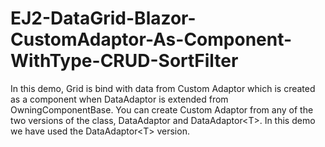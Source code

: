 # EJ2-DataGrid-Blazor-CustomAdaptor-As-Component-WithType-CRUD-SortFilter
In this demo, Grid is bind with data from Custom Adaptor which is created as a component when DataAdaptor is extended from OwningComponentBase. You can create Custom Adaptor from any of the two versions of the class, DataAdaptor and DataAdaptor&lt;T>. In this demo we have used the DataAdaptor&lt;T> version.
